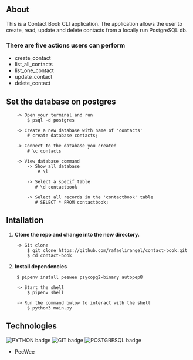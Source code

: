 ## About
This is a Contact Book CLI application. The application allows the user to create, read, update and delete contacts from a locally run PostgreSQL db.

### There are five actions users can perform 
- create_contact
- list_all_contacts
- list_one_contact
- update_contact
- delete_contact


## Set the database on postgres
```
    -> Open your terminal and run
        $ psql -d postgres

    -> Create a new database with name of 'contacts'
        # create database contacts;

    -> Connect to the database you created
        # \c contacts

    -> View database command
        -> Show all database
            # \l      

        -> Select a specif table
           # \d contactbook

        -> Select all records in the 'contactbook' table 
           # SELECT * FROM contactbook;
```


## Intallation 
1. **Clone the repo and change into the new directory.** 
```
    -> Git clone 
        $ git clone https://github.com/rafaelirangel/contact-book.git
        $ cd contact-book
```
2. **Install dependencies**
```
    $ pipenv install peewee psycopg2-binary autopep8  

    -> Start the shell
        $ pipenv shell

    -> Run the command bwlow to interact with the shell
        $ python3 main.py
```

## Technologies
![PYTHON badge](https://img.shields.io/badge/Python-FFD43B?style=for-the-badge&logo=python&logoColor=blue)
![GIT badge](ttps://img.shields.io/badge/GIT-E44C30?style=for-the-badge&logo=git&logoColor=white)
![POSTGRESQL badge](https://img.shields.io/badge/PostgreSQL-316192?style=for-the-badge&logo=postgresql&logoColor=white)  
- PeeWee